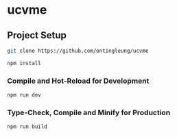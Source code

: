# ucvme

## Project Setup

```sh
git clone https://github.com/ontingleung/ucvme
```

```sh
npm install
```

### Compile and Hot-Reload for Development

```sh
npm run dev
```

### Type-Check, Compile and Minify for Production

```sh
npm run build
```

